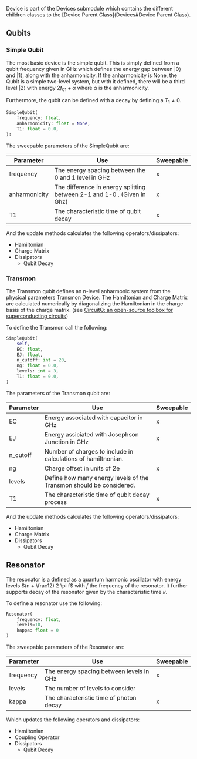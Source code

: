 Device is part of the Devices submodule which contains the different children classes to the [Device Parent Class](Devices#Device Parent Class).  

## Qubits

### Simple Qubit
The most basic device is the simple qubit. This is simply defined from a qubit frequency given in GHz which defines the energy gap between $|0\rangle$ and  $|1\rangle$, along with the anharmonicity. If the anharmonicity is None, the Qubit is a simple two-level system, but with it defined, there will be a third level $|2\rangle$ with energy $2 f_{01} + \alpha$ where $\alpha$ is the anharmonicity.

Furthermore, the qubit can be defined with a decay by defining a $T_1 \neq 0$.
  
```python
SimpleQubit(
	frequency: float,
	anharmonicity: float = None,
	T1: float = 0.0,
):
```

The sweepable parameters of the SimpleQubit are:

| Parameter | Use                                      | Sweepable |
| --------- | ---------------------------------------- | --------- |
| frequency | The energy spacing between the 0 and 1 level in GHz | x         |
| anharmonicity    | The difference in energy splitting between 2-1 and 1-0 . (Given in Ghz)      |    x       |
| T1    | The characteristic time of qubit decay  | x         |

And the update methods calculates the following operators/dissipators:
- Hamiltonian
- Charge Matrix
- Dissipators
	- Qubit Decay


### Transmon 
The Transmon qubit defines an n-level anharmonic system from the physical parameters Transmon Device. The Hamiltonian and Charge Matrix are calculated numerically by diagonalizing the Hamiltonian in the charge basis of the charge matrix. (see [CircuitQ: an open-source toolbox for superconducting circuits](https://iopscience.iop.org/article/10.1088/1367-2630/ac8cab))

To define the Transmon call the following:
  
```python
SimpleQubit(
	self,
	EC: float,
	EJ: float,
	n_cutoff: int = 20,
	ng: float = 0.0,
	levels: int = 3,
	T1: float = 0.0,
)
```

The parameters of the Transmon qubit are:

| Parameter | Use                                                                 | Sweepable |
| --------- | ------------------------------------------------------------------- | --------- |
| EC        | Energy associated with capacitor in GHz                             | x         |
| EJ        | Energy assiciated with Josephson Junction in GHz                    | x         |
| n_cutoff  | Number of charges to include in calculations of hamiltnonian.       |           |
| ng        | Charge offset in units of 2e                                        | x         |
| levels    | Define how many energy levels of the Transmon should be considered. |           |
| T1        | The characteristic time of qubit decay process                      | x         |

And the update methods calculates the following operators/dissipators:
- Hamiltonian
- Charge Matrix
- Dissipators 
	- Qubit Decay

## Resonator
The resonator is a defined as a quantum harmonic oscillator with energy levels $(n + \frac12) 2 \pi f$ with $f$ the frequency of the resonator. It further supports decay of the resonator given by the characteristic time $\kappa$.

To define a resonator use the following:
  
```python
Resonator(
	frequency: float, 
	levels=10, 
	kappa: float = 0
)
```

The sweepable parameters of the Resonator are:

| Parameter | Use                                      | Sweepable |
| --------- | ---------------------------------------- | --------- |
| frequency | The energy spacing between levels in GHz | x         |
| levels    | The number of levels to consider         |           |
| kappa     | The characteristic time of photon decay  | x         |

Which updates the following operators and dissipators:
- Hamiltonian
- Coupling Operator
- Dissipators
	- Qubit Decay